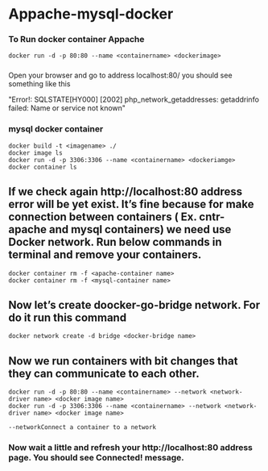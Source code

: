 # Appache-mysql-docker

### To Run docker container Appache
```
docker run -d -p 80:80 --name <containername> <dockerimage>
```
###
Open your browser and go to address localhost:80/ you should see something like this

"Error!: SQLSTATE[HY000] [2002] php_network_getaddresses: getaddrinfo failed: Name or service not known"

### mysql docker container
```
docker build -t <imagename> ./
docker image ls 
docker run -d -p 3306:3306 --name <containername> <dockeriamge>
docker container ls
```

## If we check again http://localhost:80 address error will be yet exist. It’s fine because for make connection between containers ( Ex. cntr-apache and mysql containers) we need use Docker network. Run below commands in terminal and remove your containers.

```
docker container rm -f <apache-container name>
docker container rm -f <mysql-container name>

```
## Now let’s create doocker-go-bridge network. For do it run this command
```
docker network create -d bridge <docker-bridge name>
```
## Now we run containers with bit changes that they can communicate to each other.
```
docker run -d -p 80:80 --name <containername> --network <network-driver name> <docker image name>
docker run -d -p 3306:3306 --name <containername> --network <network-driver name> <docker image name>
```
    --networkConnect a container to a network
    
### Now wait a little and refresh your http://localhost:80 address page. You should see Connected! message.
### 